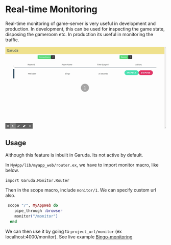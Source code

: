 # Real-time Monitoring

Real-time monitoring of game-server is very useful in development and production. In development, this can be used for inspecting the game state, disposing the gameroom etc. In production its useful in monitoring the traffic.


![](assets/Garuda.gif)

## Usage

Although this feature is inbuilt in Garuda. Its not active by default.

In `MyApp/lib/myapp_web/router.ex`, we have to import monitor macro, like below.

`import Garuda.Monitor.Router`

Then in the scope macro, include `monitor/1`. We can specify custom url also.

```elixir
 scope "/", MyAppWeb do
    pipe_through :browser
    monitor("/monitor")
  end
```

We can then use it by going to `project_url/monitor` (ex localhost:4000/monitor).
See live example [Bingo-monitoring](http://dingo.gigalixirapp.com/monitor)